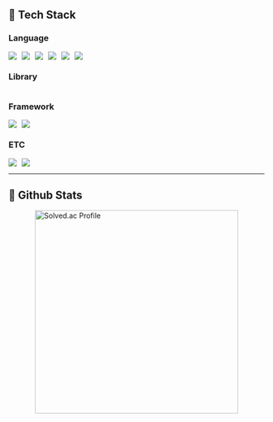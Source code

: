 ## 🧱 Tech Stack  

### Language  
<div style="display: flex; flex-wrap: wrap; gap: 10px;">
    <img src="https://img.shields.io/badge/Python-3776AB?style=flat-square&logo=Python&logoColor=white"/>
    <img src="https://img.shields.io/badge/Java-007396?style=flat-square&logo=Java&logoColor=white"/>
    <img src="https://img.shields.io/badge/C-A8B9CC?style=flat-square&logo=C&logoColor=white"/>
    <img src="https://img.shields.io/badge/C++-00599C?style=flat-square&logo=C%2B%2B&logoColor=white"/>
    <img src="https://img.shields.io/badge/JavaScript-F7DF1E?style=flat-square&logo=JavaScript&logoColor=white"/>
    <img src="https://img.shields.io/badge/Kotlin-7F52FF?style=flat-square&logo=Kotlin&logoColor=white"/>
</div>



### Library  
<div style="display: flex; flex-wrap: wrap; gap: 10px;">
</div>  
 
### Framework
<div style="display: flex; flex-wrap: wrap; gap: 10px;">
    <img src="https://img.shields.io/badge/Flask-000000?style=flat-square&logo=Flask&logoColor=white"/>
    <img src="https://img.shields.io/badge/Spring-6DB33F?style=flat-square&logo=Spring&logoColor=white"/>
</div>


### ETC  
<div style="display: flex; flex-wrap: wrap; gap: 10px;">
    <img src="https://img.shields.io/badge/Amazon AWS-232F3E?style=flat-square&logo=Amazon AWS&logoColor=white"/>
    <img src="https://img.shields.io/badge/MySQL-4479A1?style=flat-square&logo=MySQL&logoColor=white"/>
</div>  

---

## 🤔 Github Stats  
<div style="display: flex; flex-wrap: wrap; justify-content: center; gap: 10px;">
    <a href="https://solved.ac/bluepaper38/">
        <img src="http://mazassumnida.wtf/api/v2/generate_badge?boj=bluepaper38" alt="Solved.ac Profile" style="width: 400px;"/>
    </a>
</div>

